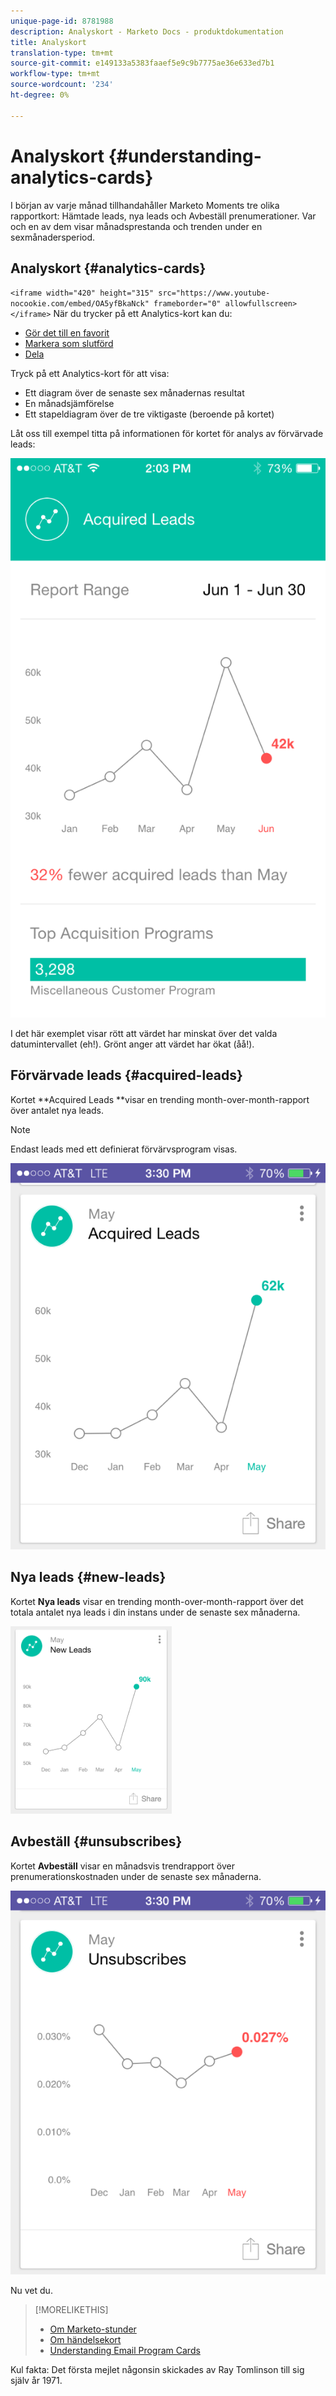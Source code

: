 ```yaml
---
unique-page-id: 8781988
description: Analyskort - Marketo Docs - produktdokumentation
title: Analyskort
translation-type: tm+mt
source-git-commit: e149133a5383faaef5e9c9b7775ae36e633ed7b1
workflow-type: tm+mt
source-wordcount: '234'
ht-degree: 0%

---
```



# Analyskort {#understanding-analytics-cards}

I början av varje månad tillhandahåller Marketo Moments tre olika rapportkort: Hämtade leads, nya leads och Avbeställ prenumerationer. Var och en av dem visar månadsprestanda och trenden under en sexmånadersperiod.

## Analyskort {#analytics-cards}

`<iframe width="420" height="315" src="https://www.youtube-nocookie.com/embed/OA5yfBkaNck" frameborder="0" allowfullscreen></iframe>` När du trycker på ett Analytics-kort kan du:

* [Gör det till en favorit](../../../../../product-docs/core-marketo-concepts/mobile-apps/marketo-moments/working-with-moments/creating-a-favorite.md)
* [Markera som slutförd](../../../../../product-docs/core-marketo-concepts/mobile-apps/marketo-moments/working-with-moments/marking-it-done.md)
* [Dela](../../../../../product-docs/core-marketo-concepts/mobile-apps/marketo-moments/working-with-moments/sharing-a-moment.md)

Tryck på ett Analytics-kort för att visa:

* Ett diagram över de senaste sex månadernas resultat
* En månadsjämförelse
* Ett stapeldiagram över de tre viktigaste (beroende på kortet)

Låt oss till exempel titta på informationen för kortet för analys av förvärvade leads:

![](assets/image2015-7-6-14-3a5-3a25.png)

I det här exemplet visar rött att värdet har minskat över det valda datumintervallet (eh!). Grönt anger att värdet har ökat (åå!).

## Förvärvade leads {#acquired-leads}

Kortet **Acquired Leads **visar en trending month-over-month-rapport över antalet nya leads.

>[!NOTE]
>
>Endast leads med ett definierat förvärvsprogram visas.

![](assets/image2015-6-30-14-3a31-3a40.png)

## Nya leads {#new-leads}

Kortet **Nya leads** visar en trending month-over-month-rapport över det totala antalet nya leads i din instans under de senaste sex månaderna.

![](assets/image2015-6-30-14-3a33-3a23.png)

## Avbeställ {#unsubscribes}

Kortet **Avbeställ** visar en månadsvis trendrapport över prenumerationskostnaden under de senaste sex månaderna.

![](assets/image2015-6-30-14-3a29-3a3.png)

Nu vet du.

>[!MORELIKETHIS]
>
>* [Om Marketo-stunder](understanding-marketo-moments.md)
>* [Om händelsekort](understanding-event-cards.md)
>* [Understanding Email Program Cards](understanding-email-program-cards.md)

>



Kul fakta: Det första mejlet någonsin skickades av Ray Tomlinson till sig själv år 1971.